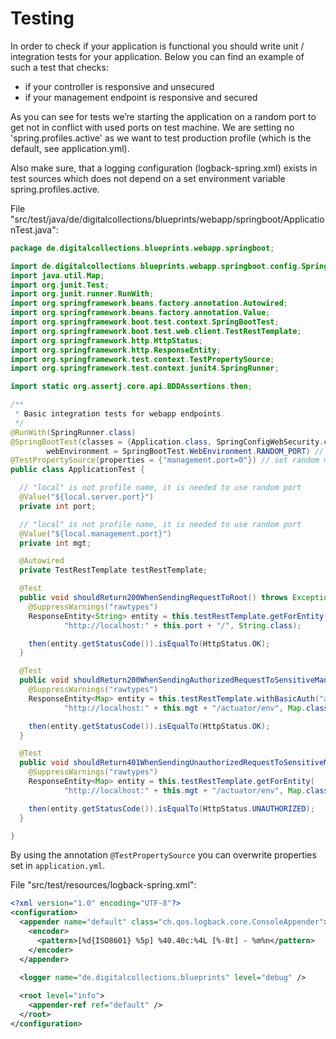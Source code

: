 # Testing

In order to check if your application is functional you should write unit / integration tests for your application. Below you can find an example of such a test that checks:

- if your controller is responsive and unsecured
- if your management endpoint is responsive and secured

As you can see for tests we’re starting the application on a random port to get not in conflict with used ports on test machine. We are setting no 'spring.profiles.active' as we want to test production profile (which is the default, see application.yml).

Also make sure, that a logging configuration (logback-spring.xml) exists in test sources which does not depend on a set environment variable spring.profiles.active.

File "src/test/java/de/digitalcollections/blueprints/webapp/springboot/ApplicationTest.java":

```java
package de.digitalcollections.blueprints.webapp.springboot;

import de.digitalcollections.blueprints.webapp.springboot.config.SpringConfigWebSecurity;
import java.util.Map;
import org.junit.Test;
import org.junit.runner.RunWith;
import org.springframework.beans.factory.annotation.Autowired;
import org.springframework.beans.factory.annotation.Value;
import org.springframework.boot.test.context.SpringBootTest;
import org.springframework.boot.test.web.client.TestRestTemplate;
import org.springframework.http.HttpStatus;
import org.springframework.http.ResponseEntity;
import org.springframework.test.context.TestPropertySource;
import org.springframework.test.context.junit4.SpringRunner;

import static org.assertj.core.api.BDDAssertions.then;

/**
 * Basic integration tests for webapp endpoints.
 */
@RunWith(SpringRunner.class)
@SpringBootTest(classes = {Application.class, SpringConfigWebSecurity.class},
        webEnvironment = SpringBootTest.WebEnvironment.RANDOM_PORT) // set random webapp/server port
@TestPropertySource(properties = {"management.port=0"}) // set random management port
public class ApplicationTest {

  // "local" is not profile name, it is needed to use random port
  @Value("${local.server.port}")
  private int port;

  // "local" is not profile name, it is needed to use random port
  @Value("${local.management.port}")
  private int mgt;

  @Autowired
  private TestRestTemplate testRestTemplate;

  @Test
  public void shouldReturn200WhenSendingRequestToRoot() throws Exception {
    @SuppressWarnings("rawtypes")
    ResponseEntity<String> entity = this.testRestTemplate.getForEntity(
            "http://localhost:" + this.port + "/", String.class);

    then(entity.getStatusCode()).isEqualTo(HttpStatus.OK);
  }

  @Test
  public void shouldReturn200WhenSendingAuthorizedRequestToSensitiveManagementEndpoint() throws Exception {
    @SuppressWarnings("rawtypes")
    ResponseEntity<Map> entity = this.testRestTemplate.withBasicAuth("admin", "secret").getForEntity(
            "http://localhost:" + this.mgt + "/actuator/env", Map.class);

    then(entity.getStatusCode()).isEqualTo(HttpStatus.OK);
  }

  @Test
  public void shouldReturn401WhenSendingUnauthorizedRequestToSensitiveManagementEndpoint() throws Exception {
    @SuppressWarnings("rawtypes")
    ResponseEntity<Map> entity = this.testRestTemplate.getForEntity(
            "http://localhost:" + this.mgt + "/actuator/env", Map.class);

    then(entity.getStatusCode()).isEqualTo(HttpStatus.UNAUTHORIZED);
  }

}
```

By using the annotation `@TestPropertySource` you can overwrite properties set in `application.yml`.

File "src/test/resources/logback-spring.xml":

```xml
<?xml version="1.0" encoding="UTF-8"?>
<configuration>
  <appender name="default" class="ch.qos.logback.core.ConsoleAppender">
    <encoder>
      <pattern>[%d{ISO8601} %5p] %40.40c:%4L [%-8t] - %m%n</pattern>
    </encoder>
  </appender>

  <logger name="de.digitalcollections.blueprints" level="debug" />
    
  <root level="info">
    <appender-ref ref="default" />
  </root>
</configuration>
```
